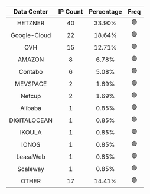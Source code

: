 | Data Center | IP Count | Percentage | Freq |
|:------------:|:--------:|:-----------:|:-----:|
| HETZNER | 40 | 33.90% | 🟢 |
| Google-Cloud | 22 | 18.64% | 🟢 |
| OVH | 15 | 12.71% | 🟢 |
| AMAZON | 8 | 6.78% | 🟢 |
| Contabo | 6 | 5.08% | 🟢 |
| MEVSPACE | 2 | 1.69% | 🟢 |
| Netcup | 2 | 1.69% | 🟢 |
| Alibaba | 1 | 0.85% | 🟢 |
| DIGITALOCEAN | 1 | 0.85% | 🟢 |
| IKOULA | 1 | 0.85% | 🟢 |
| IONOS | 1 | 0.85% | 🟢 |
| LeaseWeb | 1 | 0.85% | 🟢 |
| Scaleway | 1 | 0.85% | 🟢 |
| OTHER | 17 | 14.41% | 🟢 |